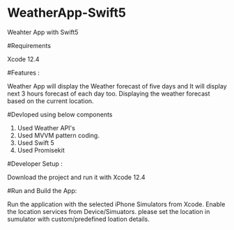 # WeatherApp-Swift5

Weahter App with Swift5 

#Requirements 

Xcode 12.4

#Features :

Weather App will display the Weather forecast of five days and It will display next 3 hours forecast of each day too. 
Displaying the weather forecast based on the current location.


#Devloped using below components

1. Used Weather API's
2. Used MVVM pattern coding.
3. Used Swift 5
4. Used Promisekit

#Developer Setup :

Download the project and run it with Xcode 12.4 

#Run and Build the App:

Run the application with the selected iPhone Simulators from Xcode.
Enable the location services from Device/Simuators.
please set the location in sumulator with custom/predefined loation details.
